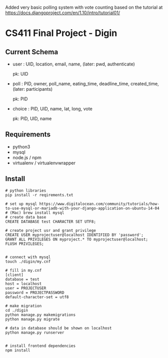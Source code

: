 Added very basic polling system with vote counting based on the tutorial at https://docs.djangoproject.com/en/1.10/intro/tutorial01/

# CS411 Final Project - Digin

## Current Schema
- user : UID, location, email, name, (later: pwd, authenticate)

  pk: UID
  
- poll : PID, owner, poll_name, eating_time, deadline_time, created_time, (later: participants)

  pk: PID

- choice : PID, UID, name, lat, long, vote

  pk: PID, UID, name

## Requirements
- python3
- mysql
- node.js / npm
- virtualenv / virtualenvwrapper

## Install 
```
# python libraries
pip install -r reqirements.txt

# set up mysql https://www.digitalocean.com/community/tutorials/how-to-use-mysql-or-mariadb-with-your-django-application-on-ubuntu-14-04
# (Mac) brew install mysql
# create data base
CREATE DATABASE test CHARACTER SET UTF8;

# create project usr and grant privilege
CREATE USER myprojectuser@localhost IDENTIFIED BY 'password';
GRANT ALL PRIVILEGES ON myproject.* TO myprojectuser@localhost;
FLUSH PRIVILEGES;


# connect with mysql
touch ./digin/my.cnf

# fill in my.cnf
[client]
database = test
host = localhost
user = PROJECTUSER
password = PROJECTPASSWORD
default-character-set = utf8

# make migration
cd ./digin
python manage.py makemigrations
python manage.py migrate

# data in database should be shown on localhost
python manage.py runserver


# install frontend dependencies
npm install

```
